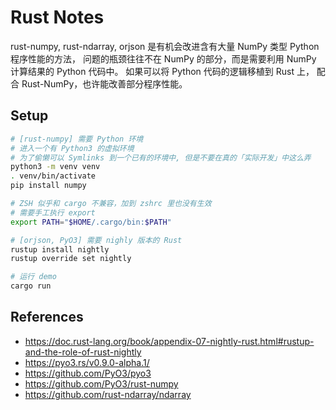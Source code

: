 # Rust Notes

rust-numpy, rust-ndarray, orjson 是有机会改进含有大量 NumPy 类型 Python 程序性能的方法，
问题的瓶颈往往不在 NumPy 的部分，而是需要利用 NumPy 计算结果的 Python 代码中。
如果可以将 Python 代码的逻辑移植到 Rust 上， 配合 Rust-NumPy，也许能改善部分程序性能。

## Setup

```sh
# [rust-numpy] 需要 Python 环境
# 进入一个有 Python3 的虚拟环境
# 为了偷懒可以 Symlinks 到一个已有的环境中, 但是不要在真的「实际开发」中这么弄
python3 -m venv venv
. venv/bin/activate
pip install numpy

# ZSH 似乎和 cargo 不兼容，加到 zshrc 里也没有生效
# 需要手工执行 export
export PATH="$HOME/.cargo/bin:$PATH"

# [orjson, PyO3] 需要 nighly 版本的 Rust
rustup install nightly
rustup override set nightly

# 运行 demo
cargo run
```

## References

* https://doc.rust-lang.org/book/appendix-07-nightly-rust.html#rustup-and-the-role-of-rust-nightly
* https://pyo3.rs/v0.9.0-alpha.1/
* https://github.com/PyO3/pyo3
* https://github.com/PyO3/rust-numpy
* https://github.com/rust-ndarray/ndarray
